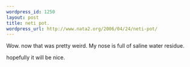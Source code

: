 ```yaml
--- 
wordpress_id: 1250
layout: post
title: neti pot.
wordpress_url: http://www.nata2.org/2006/04/24/neti-pot/
---
```

<p>Wow. now that was pretty weird. My nose is full of saline water residue.</p>
<p>hopefully it will be nice.
</p>
